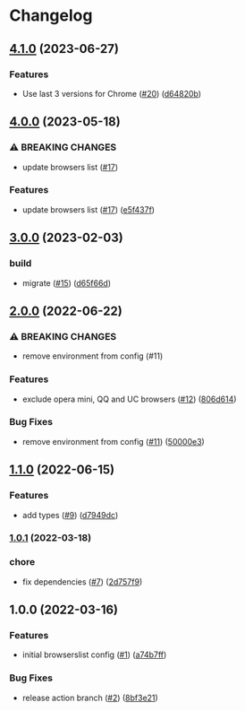 # Changelog

## [4.1.0](https://github.com/gravity-ui/browserslist-config/compare/v4.0.0...v4.1.0) (2023-06-27)


### Features

* Use last 3 versions for Chrome ([#20](https://github.com/gravity-ui/browserslist-config/issues/20)) ([d64820b](https://github.com/gravity-ui/browserslist-config/commit/d64820b4e4d1fb9a4af3634c0f5ea1c5da5df90c))

## [4.0.0](https://github.com/gravity-ui/browserslist-config/compare/v3.0.0...v4.0.0) (2023-05-18)


### ⚠ BREAKING CHANGES

* update browsers list ([#17](https://github.com/gravity-ui/browserslist-config/issues/17))

### Features

* update browsers list ([#17](https://github.com/gravity-ui/browserslist-config/issues/17)) ([e5f437f](https://github.com/gravity-ui/browserslist-config/commit/e5f437fc28f3997c49d66fb928d30407efe6b7a8))

## [3.0.0](https://github.com/gravity-ui/browserslist-config/compare/v2.0.0...v3.0.0) (2023-02-03)


### build

* migrate ([#15](https://github.com/gravity-ui/browserslist-config/issues/15)) ([d65f66d](https://github.com/gravity-ui/browserslist-config/commit/d65f66dc565c7005cf87b4436ef1951b1264a376))

## [2.0.0](https://github.com/gravity-ui/browserslist-config/compare/v1.1.0...v2.0.0) (2022-06-22)


### ⚠ BREAKING CHANGES

* remove environment from config (#11)

### Features

* exclude opera mini, QQ and UC browsers ([#12](https://github.com/gravity-ui/browserslist-config/issues/12)) ([806d614](https://github.com/gravity-ui/browserslist-config/commit/806d6145a6e36f5a3d0fa5273de8fe45322291a0))


### Bug Fixes

* remove environment from config ([#11](https://github.com/gravity-ui/browserslist-config/issues/11)) ([50000e3](https://github.com/gravity-ui/browserslist-config/commit/50000e375a9aa33931369ac53d4b44d6c3fe20c6))

## [1.1.0](https://github.com/gravity-ui/browserslist-config/compare/v1.0.1...v1.1.0) (2022-06-15)


### Features

* add types ([#9](https://github.com/gravity-ui/browserslist-config/issues/9)) ([d7949dc](https://github.com/gravity-ui/browserslist-config/commit/d7949dcc043c66e516406dc00543cd676f34b71b))

### [1.0.1](https://www.github.com/gravity-ui/browserslist-config/compare/v1.0.0...v1.0.1) (2022-03-18)


### chore

* fix dependencies ([#7](https://www.github.com/gravity-ui/browserslist-config/issues/7)) ([2d757f9](https://www.github.com/gravity-ui/browserslist-config/commit/2d757f9a3e46eccc2f0751cacbd0ee76686cce37))

## 1.0.0 (2022-03-16)


### Features

* initial browserslist config ([#1](https://www.github.com/gravity-ui/browserslist-config/issues/1)) ([a74b7ff](https://www.github.com/gravity-ui/browserslist-config/commit/a74b7ff149680e9bed45718507950b2541bee1a6))


### Bug Fixes

* release action branch ([#2](https://www.github.com/gravity-ui/browserslist-config/issues/2)) ([8bf3e21](https://www.github.com/gravity-ui/browserslist-config/commit/8bf3e21f2667041946c08721e48a662f75a00b9b))
